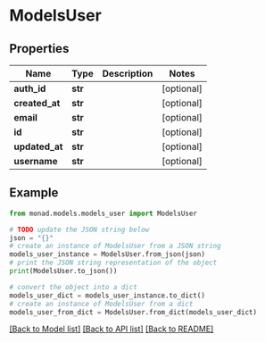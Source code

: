 # ModelsUser


## Properties

Name | Type | Description | Notes
------------ | ------------- | ------------- | -------------
**auth_id** | **str** |  | [optional] 
**created_at** | **str** |  | [optional] 
**email** | **str** |  | [optional] 
**id** | **str** |  | [optional] 
**updated_at** | **str** |  | [optional] 
**username** | **str** |  | [optional] 

## Example

```python
from monad.models.models_user import ModelsUser

# TODO update the JSON string below
json = "{}"
# create an instance of ModelsUser from a JSON string
models_user_instance = ModelsUser.from_json(json)
# print the JSON string representation of the object
print(ModelsUser.to_json())

# convert the object into a dict
models_user_dict = models_user_instance.to_dict()
# create an instance of ModelsUser from a dict
models_user_from_dict = ModelsUser.from_dict(models_user_dict)
```
[[Back to Model list]](../README.md#documentation-for-models) [[Back to API list]](../README.md#documentation-for-api-endpoints) [[Back to README]](../README.md)


